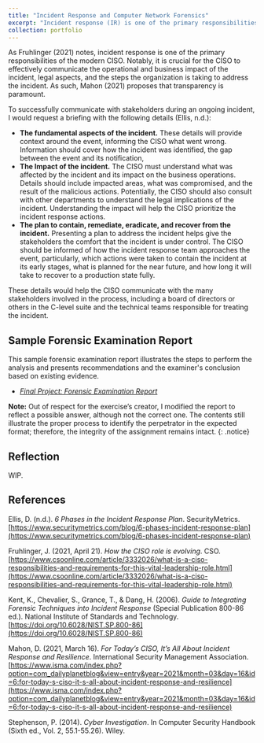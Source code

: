 ```yaml
---
title: "Incident Response and Computer Network Forensics"
excerpt: "Incident response (IR) is one of the primary responsibilities of the modern CISO. Notably, it is crucial for the CISO to effectively communicate the operational and business impact of the incident, legal aspects, and the steps the organization is taking to address the incident. This section reflects my efforts to study the topic and gain exposure to typical IR deliverables."
collection: portfolio
---
```


As Fruhlinger (2021) notes, incident response is one of the primary responsibilities of the modern CISO. Notably, it is crucial for the CISO to effectively communicate the operational and business impact of the incident, legal aspects, and the steps the organization is taking to address the incident. As such, Mahon (2021) proposes that transparency is paramount.

To successfully communicate with stakeholders during an ongoing incident,  I would request a briefing with the following details (Ellis, n.d.):

* **The fundamental aspects of the incident.** These details will provide context around the event, informing the CISO what went wrong. Information should cover how the incident was identified, the gap between the event and its notification,  
* **The Impact of the incident.** The CISO must understand what was affected by the incident and its impact on the business operations. Details should include impacted areas, what was compromised, and the result of the malicious actions. Potentially, the CISO should also consult with other departments to understand the legal implications of the incident. Understanding the impact will help the CISO prioritize the incident response actions.       
* **The plan to contain, remediate, eradicate, and recover from the incident.** Presenting a plan to address the incident helps give the stakeholders the comfort that the incident is under control. The CISO should be informed of how the incident response team approaches the event, particularly, which actions were taken to contain the incident at its early stages, what is planned for the near future, and how long it will take to recover to a production state fully.

These details would help the CISO communicate with the many stakeholders involved in the process, including a board of directors or others in the C-level suite and the technical teams responsible for treating the incident.

## Sample Forensic Examination Report
This sample forensic examination report illustrates the steps to perform the analysis and presents recommendations and the examiner's conclusion based on existing evidence.

* _[Final Project: Forensic Examination Report](http://danielcmarques.github.io/files/coursework/csol590/Assignment.CSOL590.Final_Project_Sample_Forensic_Examination_Report.Daniel_Cordeiro_Marques.pdf)_

**Note:** Out of respect for the exercise’s creator, I modified the report to reflect a possible answer, although not the correct one. The contents still illustrate the proper process to identify the perpetrator in the expected format; therefore, the integrity of the assignment remains intact.
{: .notice}

## Reflection

WIP.

## References
Ellis, D. (n.d.). _6 Phases in the Incident Response Plan_. SecurityMetrics. [https://www.securitymetrics.com/blog/6-phases-incident-response-plan](https://www.securitymetrics.com/blog/6-phases-incident-response-plan)

Fruhlinger, J. (2021, April 21). _How the CISO role is evolving_. CSO. [https://www.csoonline.com/article/3332026/what-is-a-ciso-responsibilities-and-requirements-for-this-vital-leadership-role.html](https://www.csoonline.com/article/3332026/what-is-a-ciso-responsibilities-and-requirements-for-this-vital-leadership-role.html)

Kent, K., Chevalier, S., Grance, T., & Dang, H. (2006). _Guide to Integrating Forensic Techniques into Incident Response_ (Special Publication 800-86 ed.). National Institute of Standards and Technology. [https://doi.org/10.6028/NIST.SP.800-86](https://doi.org/10.6028/NIST.SP.800-86)

Mahon, D. (2021, March 16). _For Today’s CISO, It’s All About Incident Response and Resilience_. International Security Management Association. [https://www.isma.com/index.php?option=com_dailyplanetblog&view=entry&year=2021&month=03&day=16&id=6:for-today-s-ciso-it-s-all-about-incident-response-and-resilience](https://www.isma.com/index.php?option=com_dailyplanetblog&view=entry&year=2021&month=03&day=16&id=6:for-today-s-ciso-it-s-all-about-incident-response-and-resilience)

Stephenson, P. (2014). _Cyber Investigation_. In Computer Security Handbook (Sixth ed., Vol. 2, 55.1-55.26). Wiley.
